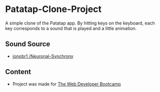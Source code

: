 # Patatap-Clone-Project
A simple clone of the Patatap app. By hitting keys on the keyboard, each key corresponds to a sound that is played and a little animation. 

## Sound Source
* [jonobr1 /Neuronal-Synchrony](https://github.com/jonobr1/Neuronal-Synchrony/tree/master/assets/A)

## Content
* Project was made for [The Web Developer Bootcamp](https://www.udemy.com/course/the-web-developer-bootcamp/ "Udemy")

